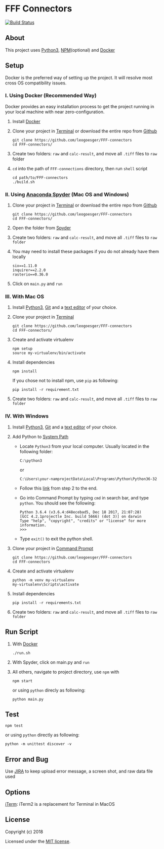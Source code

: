 # FFF Connectors

[![Build Status](https://travis-ci.org/leogoesger/FFF-connectors.svg?branch=master)](https://travis-ci.org/leogoesger/FFF-connectors)

## About

This project uses [Python3](https://www.python.org/), [NPM](https://www.npmjs.com/get-npm)(optional) and [Docker](https://docs.docker.com/install/)

## Setup

Docker is the preferred way of setting up the project. It will resolve most cross OS compatibility issues.

### I. Using Docker (Recommended Way)

Docker provides an easy installation process to get the project running in your local machine with near zero-configuration.

1.  Install [Docker](https://docs.docker.com/install/)

2.  Clone your project in [Terminal](http://www.informit.com/blogs/blog.aspx?uk=The-10-Most-Important-Linux-Commands) or download the entire repo from [Github](https://github.com/leogoesger/FFF-connectors)

    ```
    git clone https://github.com/leogoesger/FFF-connectors
    cd FFF-connectors/
    ```

3.  Create two folders: `raw` and `calc-result`, and move all `.tiff` files to `raw` folder

4.  `cd` into the path of `FFF-connections` directory, then run `shell` script

    ```
    cd path/to/FFF-connectors
    ./build.sh
    ```

### II. Using [Anaconda Spyder](https://anaconda.org/anaconda/spyder) (Mac OS and Windows)

1.  Clone your project in [Terminal](http://www.informit.com/blogs/blog.aspx?uk=The-10-Most-Important-Linux-Commands) or download the entire repo from [Github](https://github.com/leogoesger/FFF-connectors)

    ```
    git clone https://github.com/leogoesger/FFF-connectors
    cd FFF-connectors/
    ```

2.  Open the folder from [Spyder](https://anaconda.org/anaconda/spyder)

3.  Create two folders: `raw` and `calc-result`, and move all `.tiff` files to `raw folder`

4.  You may need to install these packages if you do not already have them locally

    ```
    six==1.11.0
    inquirer==2.2.0
    rasterio==0.36.0
    ```

5.  Click on `main.py` and `run`

### III. With Mac OS

1.  Install [Python3](https://www.python.org/downloads/), [Git](https://git-scm.com/download/) and a [text editor](https://www.sublimetext.com/3) of your choice.
2.  Clone your project in [Terminal](http://www.informit.com/blogs/blog.aspx?uk=The-10-Most-Important-Linux-Commands)

    ```
    git clone https://github.com/leogoesger/FFF-connectors
    cd FFF-connectors/
    ```

3.  Create and activate virtualenv

    ```
    npm setup
    source my-virtualenv/bin/activate
    ```

4.  Install dependencies

    ```
    npm install
    ```

    If you chose not to install npm, use `pip` as following:

    ```
    pip install -r requirement.txt
    ```

5.  Create two folders: `raw` and `calc-result`, and move all `.tiff` files to `raw folder`

### IV. With Windows

1.  Install [Python3](https://www.python.org/downloads/), [Git](https://git-scm.com/download/win) and a [text editor](https://www.sublimetext.com/3) of your choice.
2.  Add Python to [System Path](https://www.pythoncentral.io/add-python-to-path-python-is-not-recognized-as-an-internal-or-external-command/)

    -   Locate `Python3` from your local computer. Usually located in the following folder:

        ```
        C:\python3
        ```

        or

        ```
        C:\Users\your-namprojectData\Local\Programs\Python\Python36-32
        ```

    -   Follow this [link](https://www.pythoncentral.io/add-python-to-path-python-is-not-recognized-as-an-internal-or-external-command/) from step 2 to the end.
    -   Go into Command Prompt by typing `cmd` in search bar, and type `python`. You should see the following:

        ```
        Python 3.6.4 (v3.6.4:d48ecebad5, Dec 18 2017, 21:07:28)
        [GCC 4.2.1projectle Inc. build 5666) (dot 3)] on darwin
        Type "help", "copyright", "credits" or "license" for more information.
        >>>
        ```

    -   Type `exit()` to exit the python shell.

3.  Clone your project in [Command Prompt](http://www.informit.com/blogs/blog.aspx?uk=The-10-Most-Important-Linux-Commands)

    ```
    git clone https://github.com/leogoesger/FFF-connectors
    cd FFF-connectors
    ```

4.  Create and activate virtualenv

    ```
    python -m venv my-virtualenv
    my-virtualenv\Scripts\activate
    ```

5.  Install dependencies

    ```
    pip install -r requirements.txt
    ```

6.  Create two folders: `raw` and `calc-result`, and move all `.tiff` files to `raw folder`

## Run Script

1.  With [Docker](https://docs.docker.com/install/)

    ```
    ./run.sh
    ```

2.  With Spyder, click on main.py and `run`

3.  All others, navigate to project directory, use `npm` with

    ```
    npm start
    ```

    or using `python` direcly as following:

    ```
    python main.py
    ```

## Test

```
npm test
```

or using `python` directly as following:

```
python -m unittest discover -v
```

## Error and Bug

Use [JIRA](http://watermgmt.ucdavis.edu/) to keep upload error message, a screen shot, and raw data file used

## Options

[iTerm](https://www.iterm2.com/): iTerm2 is a replacement for Terminal in MacOS

## License

Copyright (c) 2018

Licensed under the [MIT license](https://opensource.org/licenses/MIT).
